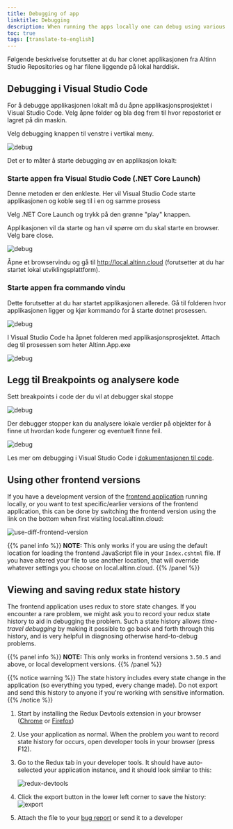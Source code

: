 ```yaml
---
title: Debugging of app
linktitle: Debugging
description: When running the apps locally one can debug using various tools.
toc: true
tags: [translate-to-english]
---
```


Følgende beskrivelse forutsetter at du har clonet applikasjonen fra Altinn Studio Repositories og har filene liggende på lokal harddisk. 

## Debugging i Visual Studio Code

For å debugge applikasjonen lokalt må du åpne applikasjonsprosjektet i Visual Studio Code.
Velg åpne folder og bla deg frem til hvor repostoriet er lagret på din maskin.

Velg debugging knappen til venstre i vertikal meny. 

![debug](debug1a.png "Starte debugging")

Det er to måter å starte debugging av en applikasjon lokalt:


### Starte appen fra Visual Studio Code (.NET Core Launch)

Denne metoden er den enkleste. Her vil Visual Studio Code starte applikasjonen og koble seg til i en og samme prosess

Velg .NET Core Launch og trykk på den grønne "play" knappen.

Applikasjonen vil da starte og han vil spørre om du skal starte en browser. Velg bare close.

![debug](debug1aa.png "Debugging startet")

Åpne et browservindu og gå til http://local.altinn.cloud (forutsetter at du har startet lokal utviklingsplattform).


### Starte appen fra commando vindu

Dette forutsetter at du har startet applikasjonen allerede. 
Gå til folderen hvor applikasjonen ligger og kjør kommando for å starte dotnet prosessen.

![debug](debug1.png "Starte .NET applikasjon")

I Visual Studio Code ha åpnet folderen med applikasjonsprosjektet. Attach deg til prosessen som heter Altinn.App.exe

![debug](debug2.png "Koble til applikasjonsprosess")


## Legg til Breakpoints og analysere kode

Sett breakpoints i code der du vil at debugger skal stoppe 

![debug](debug3.png "Legge til breakpoint")

Der debugger stopper kan du analysere lokale verdier på objekter for å finne ut hvordan kode fungerer og eventuelt finne feil.

![debug](debug4.png "Se på lokale verdier")

Les mer om debugging i Visual Studio Code i [dokumentasjonen til code](https://code.visualstudio.com/docs/editor/debugging).

## Using other frontend versions

If you have a development version of the [frontend application](https://github.com/Altinn/app-frontend-react/) running
locally, or you want to test specific/earlier versions of the frontend application, this can be done by switching the
frontend version using the link on the bottom when first visiting local.altinn.cloud:

![use-diff-frontend-version](use-diff-frontend-version.png "Functionality to change frontend version")

{{% panel info %}}
**NOTE:** This only works if you are using the default location for loading the frontend JavaScript file in your
`Index.cshtml` file. If you have altered your file to use another location, that will override whatever settings you
choose on local.altinn.cloud.
{{% /panel %}}

## Viewing and saving redux state history

The frontend application uses redux to store state changes. If you encounter a rare problem, we might ask you to record
your redux state history to aid in debugging the problem. Such a state history allows *time-travel debugging* by making
it possible to go back and forth through this history, and is very helpful in diagnosing otherwise hard-to-debug problems.

{{% panel info %}}
**NOTE:** This only works in frontend versions `3.50.5` and above, or local development versions.
{{% /panel %}}

{{% notice warning %}}
The state history includes every state change in the application (so everything you typed, every change
made). Do not export and send this history to anyone if you're working with sensitive information.
{{% /notice %}}

1. Start by installing the Redux Devtools extension in your browser ([Chrome](https://chrome.google.com/webstore/detail/redux-devtools/lmhkpmbekcpmknklioeibfkpmmfibljd) or [Firefox](https://addons.mozilla.org/nb-NO/firefox/addon/reduxdevtools/))
2. Use your application as normal. When the problem you want to record state history for occurs, open developer tools
    in your browser (press F12).
3. Go to the Redux tab in your developer tools. It should have auto-selected your application instance, and it should 
    look similar to this:

    ![redux-devtools](redux-devtools.png "Redux DevTools")

4. Click the export button in the lower left corner to save the history: ![export](redux-devtools-export.png)
5. Attach the file to your [bug report](https://github.com/Altinn/app-frontend-react/issues/new?assignees=&labels=kind%2Fbug%2Cstatus%2Ftriage&template=bug_report.yml) or send it to a developer
